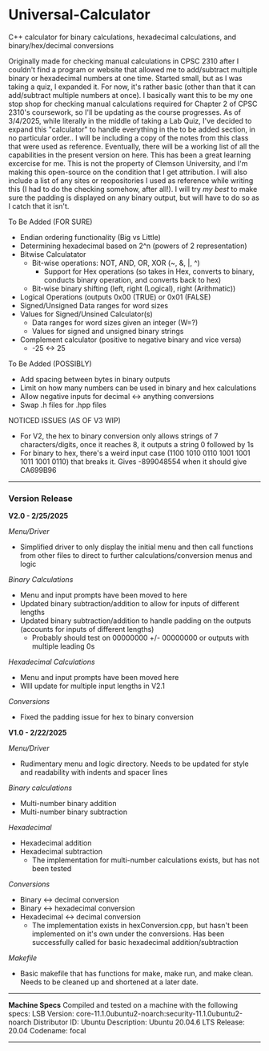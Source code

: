 # Universal-Calculator
C++ calculator for binary calculations, hexadecimal calculations, and binary/hex/decimal conversions

Originally made for checking manual calculations in CPSC 2310 after I couldn't find a program or website that allowed me to add/subtract multiple binary or hexadecimal numbers at one time. Started small, but as I was taking a quiz, I expanded it. For now, it's rather basic (other than that it can add/subtract multiple numbers at once). I basically want this to be my one stop shop for checking manual calculations required for Chapter 2 of CPSC 2310's coursework, so I'll be updating as the course progresses. As of 3/4/2025, while literally in the middle of taking a Lab Quiz, I've decided to expand this "calculator" to handle everything in the to be added section, in no particular order.. I will be including a copy of the notes from this class that were used as reference. Eventually, there will be a working list of all the capabilities in the present version on here. This has been a great learning excercise for me. This is not the property of Clemson University, and I'm making this open-source on the condition that I get attribution. I will also include a list of any sites or reopositories I used as reference while writing this (I had to do the checking somehow, after all!). I will try *my best* to make sure the padding is displayed on any binary output, but will have to do so as I catch that it isn't.

To Be Added (FOR SURE)
- Endian ordering functionality (Big vs Little)
- Determining hexadecimal based on 2^n (powers of 2 representation)
- Bitwise Calculatator
  - Bit-wise operations: NOT, AND, OR, XOR (~, &, |, ^)
    - Support for Hex operations (so takes in Hex, converts to binary, conducts binary operation, and converts back to hex)  
  - Bit-wise binary shifting (left, right (Logical), right (Arithmatic))
- Logical Operations (outputs 0x00 (TRUE) or 0x01 (FALSE)
- Signed/Unsigned Data ranges for word sizes
- Values for Signed/Unsined Calculator(s)
  - Data ranges for word sizes given an integer (W=?)
  - Values for signed and unsigned binary strings
- Complement calculator (positive to negative binary and vice versa)
  - -25 <-> 25

To Be Added (POSSIBLY)
- Add spacing between bytes in binary outputs
- Limit on how many numbers can be used in binary and hex calculations
- Allow negative inputs for decimal <-> anything conversions
- Swap .h files for .hpp files

NOTICED ISSUES (AS OF V3 WIP)
- For V2, the hex to binary conversion only allows strings of 7 characters/digits, once it reaches 8, it outputs a string 0 followed by 1s
- For binary to hex, there's a weird input case (1100 1010 0110 1001 1001 1011 1001 0110) that breaks it. Gives -899048554 when it should give CA699B96

---
### Version Release

**V2.0 - 2/25/2025**

*Menu/Driver*
- Simplified driver to only display the initial menu and then call functions from other files to direct to further calculations/conversion menus and logic

*Binary Calculations*
- Menu and input prompts have been moved to here
- Updated binary subtraction/addition to allow for inputs of different lengths
- Updated binary subtraction/addition to handle padding on the outputs (accounts for inputs of different lengths)
  - Probably should test on 00000000 +/- 00000000 or outputs with multiple leading 0s

*Hexadecimal Calculations*
- Menu and input prompts have been moved here
- WIll update for multiple input lengths in V2.1

*Conversions*
- Fixed the padding issue for hex to binary conversion

**V1.0 - 2/22/2025**

*Menu/Driver*
- Rudimentary menu and logic directory. Needs to be updated for style and readability with indents and spacer lines

*Binary calculations*
- Multi-number binary addition
- Multi-number binary subtraction

*Hexadecimal*
- Hexadecimal addition
- Hexadecimal subtraction
  - The implementation for multi-number calculations exists, but has not been tested

*Conversions*
- Binary <-> decimal conversion
- Binary <-> hexadecimal conversion
- Hexadecimal <-> decimal conversion
  - The implementation exists in hexConversion.cpp, but hasn't been implemented on it's own under the conversions. Has been successfully called for basic hexadecimal addition/subtraction
 
*Makefile*
- Basic makefile that has functions for make, make run, and make clean. Needs to be cleaned up and shortened at a later date.

---

**Machine Specs**
Compiled and tested on a machine with the following specs:
LSB Version:    core-11.1.0ubuntu2-noarch:security-11.1.0ubuntu2-noarch
Distributor ID: Ubuntu
Description:    Ubuntu 20.04.6 LTS
Release:        20.04
Codename:       focal

---
